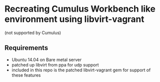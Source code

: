 # Recreating Cumulus Workbench like environment using libvirt-vagrant

(not supported by Cumulus)

## Requirements

* Ubuntu 14.04 on Bare metal server
* patched up libvirt from ppa for udp support
* included in this repo is the patched libvirt-vagrant gem for support of these
  features



